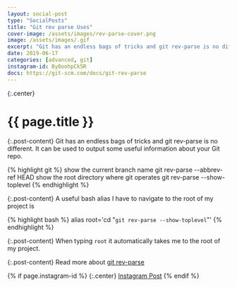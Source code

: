 ```yaml
---
layout: social-post
type: "SocialPosts"
title: "Git rev parse Uses"
cover-image: /assets/images/rev-parse-cover.png
image: /assets/images/.gif
excerpt: "Git has an endless bags of tricks and git rev-parse is no different. It can be used to output some useful information about your Git repo."
date: 2019-06-17
categories: [advanced, git]
instagram-id: By0oohpCk5R
docs: https://git-scm.com/docs/git-rev-parse
---
```

{:.center}
# {{ page.title }}

{:.post-content}
Git has an endless bags of tricks and git rev-parse is no different. It can be used to output some useful information about your Git repo.

{% highlight git %}
show the current branch name                git rev-parse --abbrev-ref HEAD
show the root directory where git operates  git rev-parse --show-toplevel
{% endhighlight %}

{:.post-content}
A useful bash alias I have to navigate to the root of my project is

{% highlight bash %}
alias root='cd "`git rev-parse --show-toplevel`"'
{% endhighlight %}

{:.post-content}
When typing `root` it automatically takes me to the root of my project.

{:.post-content}
Read more about <a href="{{page.docs}}" target="_blank">git rev-parse</a>

{% if page.instagram-id %}
{:.center}
<a class="insta-link" href="https://www.instagram.com/p/{{page.instagram-id}}" target="_blank">Instagram Post</a>
{% endif %}
